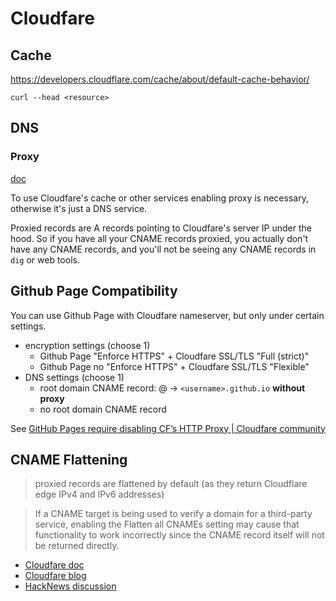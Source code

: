 # Cloudfare

## Cache

<https://developers.cloudflare.com/cache/about/default-cache-behavior/>

```
curl --head <resource>
```

## DNS

### Proxy

[doc](https://developers.cloudflare.com/dns/manage-dns-records/reference/proxied-dns-records/)

To use Cloudfare's cache or other services enabling proxy is necessary, otherwise it's just a DNS service.

Proxied records are A records pointing to Cloudfare's server IP under the hood. So if you have all your CNAME records proxied, you actually don't have any CNAME records, and you'll not be seeing any CNAME records in `dig` or web tools.

## Github Page Compatibility

You can use Github Page with Cloudfare nameserver, but only under certain settings.

- encryption settings (choose 1)
	- Github Page "Enforce HTTPS" + Cloudfare SSL/TLS "Full (strict)"
	- Github Page no "Enforce HTTPS" + Cloudfare SSL/TLS "Flexible"
- DNS settings (choose 1)
	- root domain CNAME record: @ -> `<username>.github.io` **without proxy**
	- no root domain CNAME record

See [GitHub Pages require disabling CF’s HTTP Proxy | Cloudfare community](https://community.cloudflare.com/t/github-pages-require-disabling-cfs-http-proxy/147401/21)

## CNAME Flattening

> proxied records are flattened by default (as they return Cloudflare edge IPv4 and IPv6 addresses)

> If a CNAME target is being used to verify a domain for a third-party service, enabling the Flatten all CNAMEs setting may cause that functionality to work incorrectly since the CNAME record itself will not be returned directly.

- [Cloudfare doc](https://developers.cloudflare.com/dns/cname-flattening/)
- [Cloudfare blog](https://blog.cloudflare.com/introducing-cname-flattening-rfc-compliant-cnames-at-a-domains-root/)
- [HackNews discussion](https://news.ycombinator.com/item?id=7522065)